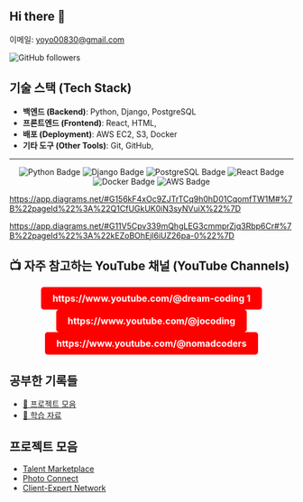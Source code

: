 ## Hi there 👋


이메일: yoyo00830@gmail.com

![GitHub followers](https://img.shields.io/github/followers/:user)




## 기술 스택 (Tech Stack)
- **백엔드 (Backend)**: Python, Django, PostgreSQL
- **프론트엔드 (Frontend)**: React, HTML,
- **배포 (Deployment)**: AWS EC2, S3, Docker
- **기타 도구 (Other Tools)**: Git, GitHub, 




---

<p align="center"> 
  <img src="https://img.shields.io/badge/Python-blue?style=for-the-badge&logo=python" alt="Python Badge" /> 
  <img src="https://img.shields.io/badge/Django-green?style=for-the-badge&logo=django" alt="Django Badge" /> 
  <img src="https://img.shields.io/badge/PostgreSQL-blue?style=for-the-badge&logo=postgresql" alt="PostgreSQL Badge" /> 
  <img src="https://img.shields.io/badge/React-blue?style=for-the-badge&logo=react" alt="React Badge" /> 
  <img src="https://img.shields.io/badge/Docker-blue?style=for-the-badge&logo=docker" alt="Docker Badge" /> 
  <img src="https://img.shields.io/badge/AWS-EC2-orange?style=for-the-badge&logo=amazonaws" alt="AWS Badge" /> 
</p>




https://app.diagrams.net/#G156kF4xOc9ZJTrTCq9h0hD01CqomfTW1M#%7B%22pageId%22%3A%22Q1CfUGkUK0iN3syNVuiX%22%7D

https://app.diagrams.net/#G11V5Cpv339mQhgLEG3cmmprZjq3Rbp6Cr#%7B%22pageId%22%3A%22kEZoBOhEjl6iUZ26pa-0%22%7D





## 📺 자주 참고하는 YouTube 채널 (YouTube Channels)

<p align="center">
  <a href="https://www.youtube.com/channel/CHANNEL_ID_1" target="_blank" style="display: inline-block; padding: 10px 20px; font-size: 16px; font-weight: bold; color: #fff; background-color: #FF0000; border-radius: 5px; text-decoration: none;">https://www.youtube.com/@dream-coding 1</a>
  <a href="https://www.youtube.com/channel/CHANNEL_ID_2" target="_blank" style="display: inline-block; padding: 10px 20px; font-size: 16px; font-weight: bold; color: #fff; background-color: #FF0000; border-radius: 5px; text-decoration: none;">https://www.youtube.com/@jocoding</a>
  <a href="https://www.youtube.com/channel/CHANNEL_ID_3" target="_blank" style="display: inline-block; padding: 10px 20px; font-size: 16px; font-weight: bold; color: #fff; background-color: #FF0000; border-radius: 5px; text-decoration: none;">https://www.youtube.com/@nomadcoders</a>
</p>



## 공부한 기록들

- [📂 프로젝트 모음](./projects)
- [📂 학습 자료](./studies)


## 프로젝트 모음

- [Talent Marketplace](./projects/talent-marketplace.md)
- [Photo Connect](./projects/photo-connect.md)
- [Client-Expert Network](./projects/client-expert-network.md)



<!--
**hateyoon/hateyoon** is a ✨ _special_ ✨ repository because its `README.md` (this file) appears on your GitHub profile.

Here are some ideas to get you started:

- 🔭 I’m currently working on ...
- 🌱 I’m currently learning ...
- 👯 I’m looking to collaborate on ...
- 🤔 I’m looking for help with ...
- 💬 Ask me about ...
- 📫 How to reach me: ...
- 😄 Pronouns: ...
- ⚡ Fun fact: ...
-->
